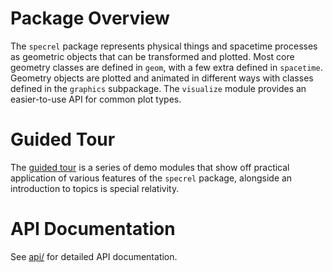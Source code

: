 # Package Overview
The `specrel` package represents physical things and spacetime processes as geometric objects that can be transformed and plotted. Most core geometry classes are defined in `geom`, with a few extra defined in `spacetime`. Geometry objects are plotted and animated in different ways with classes defined in the `graphics` subpackage. The `visualize` module provides an easier-to-use API for common plot types.

# Guided Tour
The [guided tour](guided_tour) is a series of demo modules that show off practical application of various features of the `specrel` package, alongside an introduction to topics is special relativity.

# API Documentation
See [api/](api) for detailed API documentation.